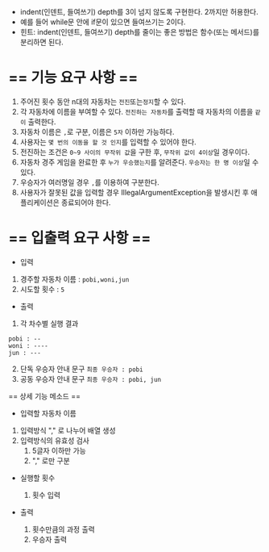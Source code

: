 - indent(인덴트, 들여쓰기) depth를 3이 넘지 않도록 구현한다. 2까지만 허용한다.
- 예를 들어 while문 안에 if문이 있으면 들여쓰기는 2이다.
- 힌트: indent(인덴트, 들여쓰기) depth를 줄이는 좋은 방법은 함수(또는 메서드)를 분리하면 된다.


# == 기능 요구 사항 ==

1. 주어진 횟수 동안 n대의 자동차는 `전진`또는`정지`할 수 있다.
2. 각 자동차에 이름을 부여할 수 있다. `전진하는 자동차`를 출력할 때
    자동차의 이름을 `같이` 출력한다.
3. 자동차 이름은 `,`로 구분, 이름은 `5자` 이하만 가능하다.
4. 사용자는 `몇 번의 이동을 할 것 인지`를 입력할 수 있어야 한다.
5. 전진하는 조건은 `0~9 사이의 무작위 값`을 구한 후, `무작위 값이
    4이상`일 경우이다.
6. 자동차 경주 게임을 완료한 후 `누가 우승했는지`를 알려준다.
    `우승자는 한 명 이상`일 수 있다.
7. 우승자가 여러명일 경우 `,`를 이용하여 구분한다.
8. 사용자가 잘못된 값을 입력할 경우 IllegalArgumentException을
    발생시킨 후 애플리케이션은 종료되어야 한다.

# == 입출력 요구 사항 ==
- 입력
1. 경주할 자동차 이름 : ```pobi,woni,jun```
2. 시도할 횟수 : ```5```

- 출력
1. 각 차수별 실행 결과
```
pobi : -- 
woni : ---- 
jun : ---
```
2. 단독 우승자 안내 문구
```최종 우승자 : pobi```
3. 공동 우승자 안내 문구
```최종 우승자 : pobi, jun```


== 상세 기능 메소드 ==
- 입력할 자동차 이름
1. 입력방식 "," 로 나누어 배열 생성
2. 입력방식의 유효성 검사
   1. 5글자 이하만 가능
   2. "," 로만 구분
- 실행할 횟수
  1. 횟수 입력
  
- 출력
  1. 횟수만큼의 과정 출력
  2. 우승자 출력